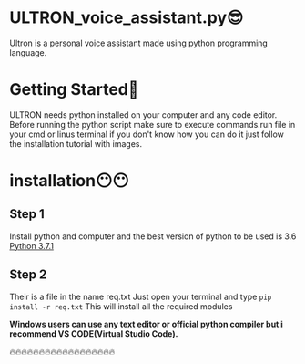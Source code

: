 # ULTRON_voice_assistant.py😎 
Ultron is a personal voice assistant made using python programming language.

# Getting  Started🧐 
ULTRON needs python installed on your computer and any code editor.
Before running the python script make  sure to execute commands.run file in your cmd or linus  terminal if you don't know how you can do it just follow the installation tutorial with images.

# installation😶😶 

## Step 1
Install python and computer and the best version of python to be used is 3.6
<a href="https://www.python.org/downloads/release/python-371/">Python 3.7.1</a>

## Step 2
Their is a file in the name req.txt Just open your terminal and type
<code>pip install -r req.txt</code>
This will install all the required modules

**Windows users can use any text editor or official python compiler but i recommend VS CODE(Virtual Studio Code).**

🔥🔥🔥🔥🔥🔥🔥🔥🔥🔥🔥🔥🔥🔥🔥🔥🔥🔥 

